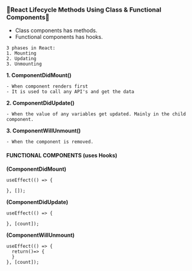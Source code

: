 ### 🔸React Lifecycle Methods Using Class & Functional Components🔸

- Class components has methods.
- Functional components has hooks.

```
3 phases in React:
1. Mounting 
2. Updating 
3. Unmounting
```

**1. ComponentDidMount()**
```
- When component renders first
- It is used to call any API's and get the data
```
**2. ComponentDidUpdate()**
```
- When the value of any variables get updated. Mainly in the child component.
```
**3. ComponentWillUnmount()**
```
- When the component is removed.
```


#### FUNCTIONAL COMPONENTS (uses Hooks)
**(ComponentDidMount)**
```
useEffect(() => {

}, []);
```
**(ComponentDidUpdate)**
```
useEffect(() => {

}, [count]);
```
**(ComponentWillUnmount)**
```
useEffect(() => {
  return()=> {
  }
}, [count]);
```
